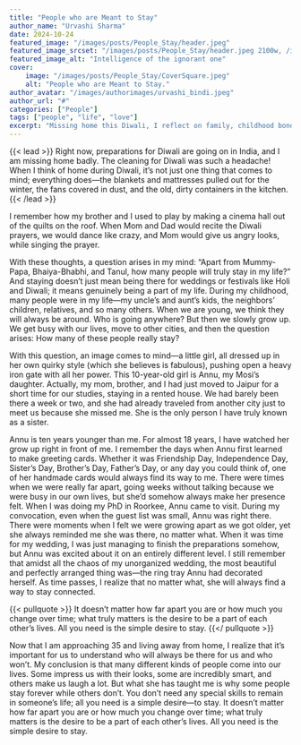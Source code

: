 ```yaml
---
title: "People who are Meant to Stay"
author_name: "Urvashi Sharma"
date: 2024-10-24
featured_image: "/images/posts/People_Stay/header.jpeg"
featured_image_srcset: "/images/posts/People_Stay/header.jpeg 2100w, /images/posts/People_Stay/header.jpeg 1050w"
featured_image_alt: "Intelligence of the ignorant one"
cover:
    image: "/images/posts/People_Stay/CoverSquare.jpeg"
    alt: "People who are Meant to Stay."
author_avatar: "/images/authorimages/urvashi_bindi.jpeg"
author_url: "#"
categories: ["People"]
tags: ["people", "life", "love"]
excerpt: "Missing home this Diwali, I reflect on family, childhood bonds, and the simple yet profound desire to truly stay connected."
---
```

{{< lead >}}
Right now, preparations for Diwali are going on in India, and I am missing home badly. The cleaning for Diwali was such a headache! When I think of home during Diwali, it’s not just one thing that comes to mind; everything does—the blankets and mattresses pulled out for the winter, the fans covered in dust, and the old, dirty containers in the kitchen.
{{< /lead >}}

I remember how my brother and I used to play by making a cinema hall out of the quilts on the roof. When Mom and Dad would recite the Diwali prayers, we would dance like crazy, and Mom would give us angry looks, while singing the prayer.


With these thoughts, a question arises in my mind: “Apart from Mummy-Papa, Bhaiya-Bhabhi, and Tanul, how many people will truly stay in my life?” And staying doesn’t just mean being there for weddings or festivals like Holi and Diwali; it means genuinely being a part of my life. During my childhood, many people were in my life—my uncle’s and aunt’s kids, the neighbors’ children, relatives, and so many others. When we are young, we think they will always be around. Who is going anywhere? But then we slowly grow up. We get busy with our lives, move to other cities, and then the question arises: How many of these people really stay?

With this question, an image comes to mind—a little girl, all dressed up in her own quirky style (which she believes is fabulous), pushing open a heavy iron gate with all her power. This 10-year-old girl is Annu, my Mosi’s daughter. Actually, my mom, brother, and I had just moved to Jaipur for a short time for our studies, staying in a rented house. We had barely been there a week or two, and she had already traveled from another city just to meet us because she missed me. She is the only person I have truly known as a sister.

Annu is ten years younger than me. For almost 18 years, I have watched her grow up right in front of me. I remember the days when Annu first learned to make greeting cards. Whether it was Friendship Day, Independence Day, Sister’s Day, Brother’s Day, Father’s Day, or any day you could think of, one of her handmade cards would always find its way to me. There were times when we were really far apart, going weeks without talking because we were busy in our own lives, but she’d somehow always make her presence felt. When I was doing my PhD in Roorkee, Annu came to visit. During my convocation, even when the guest list was small, Annu was right there. There were moments when I felt we were growing apart as we got older, yet she always reminded me she was there, no matter what. When it was time for my wedding, I was just managing to finish the preparations somehow, but Annu was excited about it on an entirely different level. I still remember that amidst all the chaos of my unorganized wedding, the most beautiful and perfectly arranged thing was—the ring tray Annu had decorated herself. As time passes, I realize that no matter what, she will always find a way to stay connected.

{{< pullquote >}}
It doesn’t matter how far apart you are or how much you change over time; what truly matters is the desire to be a part of each other’s lives. All you need is the simple desire to stay.
{{</ pullquote >}}

Now that I am approaching 35 and living away from home, I realize that it’s important for us to understand who will always be there for us and who won’t. My conclusion is that many different kinds of people come into our lives. Some impress us with their looks, some are incredibly smart, and others make us laugh a lot. But what she has taught me is why some people stay forever while others don’t. You don’t need any special skills to remain in someone’s life; all you need is a simple desire—to stay. It doesn’t matter how far apart you are or how much you change over time; what truly matters is the desire to be a part of each other’s lives. All you need is the simple desire to stay.